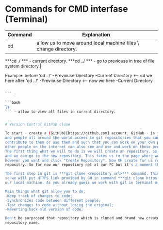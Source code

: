 # Commands for CMD interfase (Terminal)

| Command | Explanation |
|  ---    |     ---     |
|    cd   |  allow us to move around local machine files \ change directory. 
***cd ./ *** - current directory. 
***cd ../ *** - go to previouse in tree of file system directory.| 

Example:
before 'cd ../'
-Previouse Directory
	-Current Directory <-- cd we here
after 'cd ../'
-Previouse Directory <-- now we here
	-Current Directory



```bash

``` -

```bash
ls
``` - allow to view all files in current directory.


# Version Control GitHub clone

To start - create a (GitHub)[https://github.com] account. GitHub - is just a web site with allow as to store git repositories on the internet. It's give you
and people all around the world access to git repositories that you can look at repositories that other people have created and
contribute to them or use them and such that you can work on your own projects, push them to GitHub so that your collaborators or 
other people on the internet can also see and use and work on those projects as well.
The first thing what we will to do is we will create an repository. So in the upper right of GitHub(GH) screen we have the plus button
and we can go to the new repository. This takes us to the page where we can create a brand new repository. You can name the repository 
however you want and click "Create Repository". Now GH create for us repostiory on it's servers and provide a link to new created 
repositry. So for now our repostiory not at our PC but it's a moment thing to fix. 

The first step in git is ***git clone <repository url>*** command. This command download a copy of the repositry to local machine. To do 
so we will put HTTPS link provided by GH in command ***git clone https://github.com/nameOfYourRepository.git*** and clone repositry to 
our local machine. As you already guess we work with git in terminal or CMD. But all manipulation described here was made in terminal.

Main things what git allow you to do:
-Keep track of changes to code;
-Synchronizes code between different people;
-Test changes to code without losing the original;
-Reverting back old version of code;

Don't be surprosed that repository which is cloned and brand new created is empty. So in terminal you will see only empty folder with an 
repository name.



